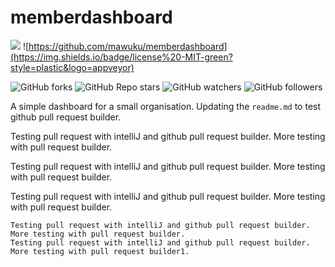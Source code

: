# memberdashboard
![](https://img.shields.io/badge/visibility-public-orange?style=plastic&logo=appveyor)
![https://github.com/mawuku/memberdashboard](https://img.shields.io/badge/license%20-MIT-green?style=plastic&logo=appveyor)

![GitHub forks](https://img.shields.io/github/forks/mawuku/memberdashboard?style=social)
![GitHub Repo stars](https://img.shields.io/github/stars/mawuku/memberdashboard?style=social)
![GitHub watchers](https://img.shields.io/github/watchers/mawuku/memberdashboard?style=social)
![GitHub followers](https://img.shields.io/github/followers/mawuku?style=social)


A simple dashboard for a small organisation. 
Updating the `readme.md` to test github pull request builder.

Testing pull request with intelliJ and github pull request builder.
More testing with pull request builder.

Testing pull request with intelliJ and github pull request builder.
More testing with pull request builder.

Testing pull request with intelliJ and github pull request builder.
More testing with pull request builder.

```
Testing pull request with intelliJ and github pull request builder.
More testing with pull request builder.
Testing pull request with intelliJ and github pull request builder.
More testing with pull request builder1.

```
